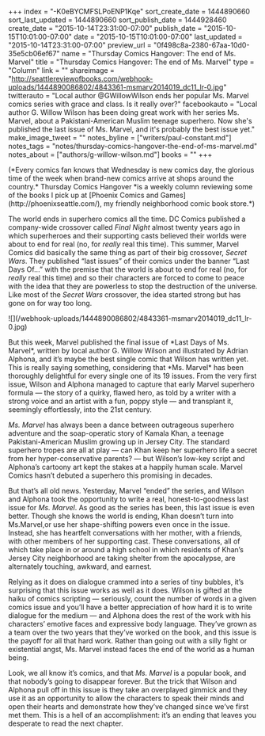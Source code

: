 +++
index = "-K0eBYCMFSLPoENP1Kqe"
sort_create_date = 1444890660
sort_last_updated = 1444890660
sort_publish_date = 1444928460
create_date = "2015-10-14T23:31:00-07:00"
publish_date = "2015-10-15T10:01:00-07:00"
date = "2015-10-15T10:01:00-07:00"
last_updated = "2015-10-14T23:31:00-07:00"
preview_url = "0f498c8a-2380-67aa-10d0-35e5cb06ef67"
name = "Thursday Comics Hangover: The end of Ms. Marvel"
title = "Thursday Comics Hangover: The end of Ms. Marvel"
type = "Column"
link = ""
shareimage = "http://seattlereviewofbooks.com/webhook-uploads/1444890086802/4843361-msmarv2014019_dc11_lr-0.jpg"
twitterauto = "Local author @GWillowWilson ends her popular Ms. Marvel comics series with grace and class. Is it really over?"
facebookauto = "Local author G. Willow Wilson has been doing great work with her series Ms. Marvel, about a Pakistani-American Muslim teenage superhero. Now she's published the last issue of Ms. Marvel, and it's probably the best issue yet."
make_image_tweet = ""
notes_byline = ["writers/paul-constant.md"]
notes_tags = "notes/thursday-comics-hangover-the-end-of-ms-marvel.md"
notes_about = ["authors/g-willow-wilson.md"]
books = ""
+++
<p class="intro">(*Every comics fan knows that Wednesday is new comics day, the glorious time of the week when brand-new comics arrive at shops around the country.* Thursday Comics Hangover *is a weekly column reviewing some of the books I pick up at [Phoenix Comics and Games](http://phoenixseattle.com/), my friendly neighborhood comic book store.*)</p>

The world ends in superhero comics all the time. DC Comics published a company-wide crossover called *Final Night* almost twenty years ago in which superheroes and their supporting casts believed their worlds were about to end for real (no, for *really* real this time). This summer, Marvel Comics did basically the same thing as part of their big crossover, *Secret Wars*. They published “last issues” of their comics under the banner “Last Days Of…” with the premise that the world is about to end for real (no, for *really* real this time) and so their characters are forced to come to peace with the idea that they are powerless to stop the destruction of the universe. Like most of the *Secret Wars* crossover, the idea started strong but has gone on for way too long.

<p class="image left">![](/webhook-uploads/1444890086802/4843361-msmarv2014019_dc11_lr-0.jpg)</p>But this week, Marvel published the final issue of *Last Days of Ms. Marvel*, written by local author G. Willow Wilson and illustrated by Adrian Alphona, and it’s maybe the best single comic that Wilson has written yet. This is really saying something, considering that *Ms. Marvel* has been thoroughly delightful for every single one of its 19 issues. From the very first issue, Wilson and Alphona managed to capture that early Marvel superhero formula — the story of a quirky, flawed hero, as told by a writer with a strong voice and an artist with a fun, poppy style — and transplant it, seemingly effortlessly, into the 21st century.

*Ms. Marvel* has always been a dance between outrageous superhero adventure and the soap-operatic story of Kamala Khan, a teenage Pakistani-American Muslim growing up in Jersey City. The standard superhero tropes are all at play — can Khan keep her superhero life a secret from her hyper-conservative parents? — but Wilson’s low-key script and Alphona’s cartoony art kept the stakes at a happily human scale. Marvel Comics hasn’t debuted a superhero this promising in decades.

But that’s all old news. Yesterday, Marvel “ended” the series, and Wilson and Alphona took the opportunity to write a real, honest-to-goodness last issue for *Ms. Marvel*. As good as the series has been, this last issue is even better. Though she knows the world is ending, Khan doesn’t turn into Ms.Marvel,or use her shape-shifting powers even once in the issue. Instead, she has heartfelt conversations with her mother, with a friends, with other members of her supporting cast. These conversations, all of which take place in or around a high school in which residents of Khan’s Jersey City neighborhood are taking shelter from the apocalypse, are alternately touching, awkward, and earnest.

Relying as it does on dialogue crammed into a series of tiny bubbles, it’s surprising that this issue works as well as it does. Wilson is gifted at the haiku of comics scripting — seriously, count the number of words in a given comics issue and you’ll have a better appreciation of how hard it is to write dialogue for the medium — and Alphona does the rest of the work with his characters’ emotive faces and expressive body language. They’ve grown as a team over the two years that they’ve worked on the book, and this issue is the payoff for all that hard work. Rather than going out with a silly fight or existential angst, Ms. Marvel instead faces the end of the world as a human being.

Look, we all know it’s comics, and that *Ms. Marvel* is a popular book, and that nobody’s going to disappear forever. But the trick that Wilson and Alphona pull off in this issue is they take an overplayed gimmick and they use it as an opportunity to allow the characters to speak their minds and open their hearts and demonstrate how they’ve changed since we’ve first met them. This is a hell of an accomplishment: it’s an ending that leaves you desperate to read the next chapter. 